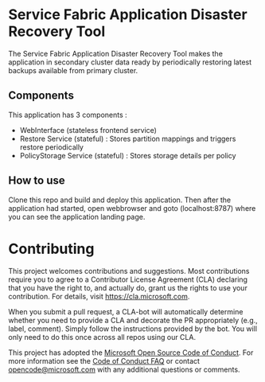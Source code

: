 
# Service Fabric Application Disaster Recovery Tool
The Service Fabric Application Disaster Recovery Tool makes the application in secondary cluster data ready by periodically restoring latest backups available from primary cluster.

## Components
This application has 3 components :
 - WebInterface (stateless frontend service)
 - Restore Service (stateful) : Stores partition mappings and triggers restore periodically
 - PolicyStorage Service (stateful) : Stores storage details per policy 

## How to use
Clone this repo and build and deploy this application. Then after the application had started, open webbrowser and goto (localhost:8787) where you can see the application landing page.

# Contributing

This project welcomes contributions and suggestions.  Most contributions require you to agree to a
Contributor License Agreement (CLA) declaring that you have the right to, and actually do, grant us
the rights to use your contribution. For details, visit https://cla.microsoft.com.

When you submit a pull request, a CLA-bot will automatically determine whether you need to provide
a CLA and decorate the PR appropriately (e.g., label, comment). Simply follow the instructions
provided by the bot. You will only need to do this once across all repos using our CLA.

This project has adopted the [Microsoft Open Source Code of Conduct](https://opensource.microsoft.com/codeofconduct/).
For more information see the [Code of Conduct FAQ](https://opensource.microsoft.com/codeofconduct/faq/) or
contact [opencode@microsoft.com](mailto:opencode@microsoft.com) with any additional questions or comments.
